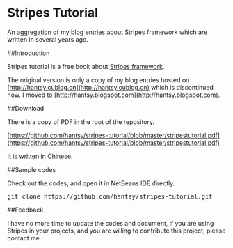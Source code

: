 Stripes Tutorial
=======================

An aggregation of my blog entries about Stripes framework which are written in several years ago. 


##Introduction

Stripes tutorial is a free book about [Stripes framework](http://www.stripesframework.org/). 

The original version is only a copy of my blog entries hosted on [http://hantsy.cublog.cn](http://hantsy.cublog.cn) which is discontinued now. I moved to [http://hantsy.blogspot.com](http://hantsy.blogspot.com).


##Download

There is a copy of PDF in the root of the repository.

[https://github.com/hantsy/stripes-tutorial/blob/master/stripestutorial.pdf](https://github.com/hantsy/stripes-tutorial/blob/master/stripestutorial.pdf) 

It is written in Chinese.

##Sample codes  

Check out the codes, and open it in NetBeans IDE directly.

<pre>
git clone https://github.com/hantsy/stripes-tutorial.git
</pre>

##Feedback

I have no more time to update the codes and document, if you are using Stripes in your projects, and you are willing to contribute this project, please contact me.
